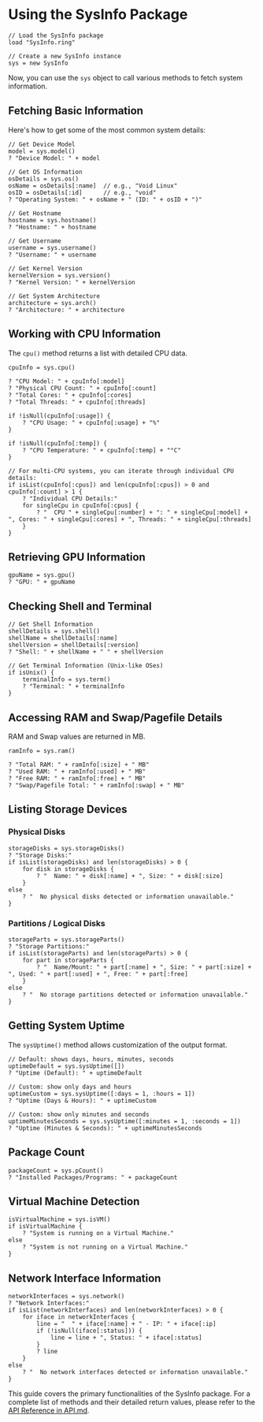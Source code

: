 # Using the SysInfo Package

```ring
// Load the SysInfo package
load "SysInfo.ring"

// Create a new SysInfo instance
sys = new SysInfo
```

Now, you can use the `sys` object to call various methods to fetch system information.

## Fetching Basic Information

Here's how to get some of the most common system details:

```ring
// Get Device Model
model = sys.model()
? "Device Model: " + model

// Get OS Information
osDetails = sys.os()
osName = osDetails[:name]  // e.g., "Void Linux"
osID = osDetails[:id]      // e.g., "void"
? "Operating System: " + osName + " (ID: " + osID + ")"

// Get Hostname
hostname = sys.hostname()
? "Hostname: " + hostname

// Get Username
username = sys.username()
? "Username: " + username

// Get Kernel Version
kernelVersion = sys.version()
? "Kernel Version: " + kernelVersion

// Get System Architecture
architecture = sys.arch()
? "Architecture: " + architecture
```

## Working with CPU Information

The `cpu()` method returns a list with detailed CPU data.

```ring
cpuInfo = sys.cpu()

? "CPU Model: " + cpuInfo[:model]
? "Physical CPU Count: " + cpuInfo[:count]
? "Total Cores: " + cpuInfo[:cores]
? "Total Threads: " + cpuInfo[:threads]

if !isNull(cpuInfo[:usage]) {
    ? "CPU Usage: " + cpuInfo[:usage] + "%"
}

if !isNull(cpuInfo[:temp]) {
    ? "CPU Temperature: " + cpuInfo[:temp] + "°C"
}

// For multi-CPU systems, you can iterate through individual CPU details:
if isList(cpuInfo[:cpus]) and len(cpuInfo[:cpus]) > 0 and cpuInfo[:count] > 1 {
    ? "Individual CPU Details:"
    for singleCpu in cpuInfo[:cpus] {
        ? "  CPU " + singleCpu[:number] + ": " + singleCpu[:model] + ", Cores: " + singleCpu[:cores] + ", Threads: " + singleCpu[:threads]
    }
}
```

## Retrieving GPU Information

```ring
gpuName = sys.gpu()
? "GPU: " + gpuName
```

## Checking Shell and Terminal

```ring
// Get Shell Information
shellDetails = sys.shell()
shellName = shellDetails[:name]
shellVersion = shellDetails[:version]
? "Shell: " + shellName + " " + shellVersion

// Get Terminal Information (Unix-like OSes)
if isUnix() {
    terminalInfo = sys.term()
    ? "Terminal: " + terminalInfo
}
```

## Accessing RAM and Swap/Pagefile Details

RAM and Swap values are returned in MB.

```ring
ramInfo = sys.ram()

? "Total RAM: " + ramInfo[:size] + " MB"
? "Used RAM: " + ramInfo[:used] + " MB"
? "Free RAM: " + ramInfo[:free] + " MB"
? "Swap/Pagefile Total: " + ramInfo[:swap] + " MB"
```

## Listing Storage Devices

### Physical Disks

```ring
storageDisks = sys.storageDisks()
? "Storage Disks:"
if isList(storageDisks) and len(storageDisks) > 0 {
    for disk in storageDisks {
        ? "  Name: " + disk[:name] + ", Size: " + disk[:size]
    }
else
    ? "  No physical disks detected or information unavailable."
}
```

### Partitions / Logical Disks

```ring
storageParts = sys.storageParts()
? "Storage Partitions:"
if isList(storageParts) and len(storageParts) > 0 {
    for part in storageParts {
        ? "  Name/Mount: " + part[:name] + ", Size: " + part[:size] + ", Used: " + part[:used] + ", Free: " + part[:free]
    }
else
    ? "  No storage partitions detected or information unavailable."
}
```

## Getting System Uptime

The `sysUptime()` method allows customization of the output format.

```ring
// Default: shows days, hours, minutes, seconds
uptimeDefault = sys.sysUptime([])
? "Uptime (Default): " + uptimeDefault

// Custom: show only days and hours
uptimeCustom = sys.sysUptime([:days = 1, :hours = 1])
? "Uptime (Days & Hours): " + uptimeCustom

// Custom: show only minutes and seconds
uptimeMinutesSeconds = sys.sysUptime([:minutes = 1, :seconds = 1])
? "Uptime (Minutes & Seconds): " + uptimeMinutesSeconds
```

## Package Count

```ring
packageCount = sys.pCount()
? "Installed Packages/Programs: " + packageCount
```

## Virtual Machine Detection

```ring
isVirtualMachine = sys.isVM()
if isVirtualMachine {
    ? "System is running on a Virtual Machine."
else
    ? "System is not running on a Virtual Machine."
}
```

## Network Interface Information

```ring
networkInterfaces = sys.network()
? "Network Interfaces:"
if isList(networkInterfaces) and len(networkInterfaces) > 0 {
    for iface in networkInterfaces {
        line = "  " + iface[:name] + " - IP: " + iface[:ip]
        if (!isNull(iface[:status])) {
            line = line + ", Status: " + iface[:status]
        }
        ? line
    }
else
    ? "  No network interfaces detected or information unavailable."
}
```

This guide covers the primary functionalities of the SysInfo package. For a complete list of methods and their detailed return values, please refer to the [API Reference in API.md](./API.md).
